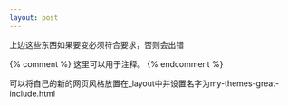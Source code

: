 ```yaml
---
layout: post
---
```


上边这些东西如果要变必须符合要求，否则会出错



{% comment %}
这里可以用于注释。
{% endcomment %}

可以将自己的新的网页风格放置在_layout中并设置名字为my-themes-great-include.html




